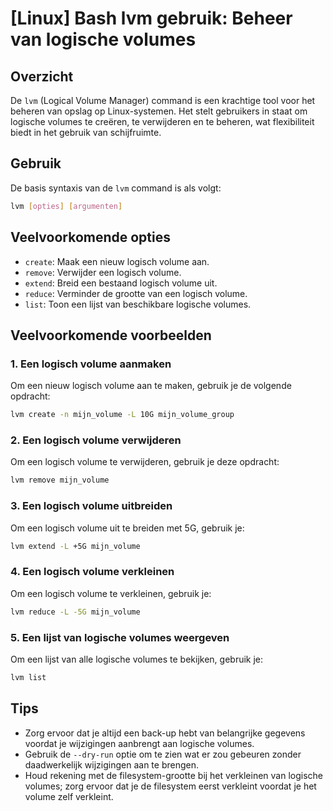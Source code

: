# [Linux] Bash lvm gebruik: Beheer van logische volumes

## Overzicht
De `lvm` (Logical Volume Manager) command is een krachtige tool voor het beheren van opslag op Linux-systemen. Het stelt gebruikers in staat om logische volumes te creëren, te verwijderen en te beheren, wat flexibiliteit biedt in het gebruik van schijfruimte.

## Gebruik
De basis syntaxis van de `lvm` command is als volgt:

```bash
lvm [opties] [argumenten]
```

## Veelvoorkomende opties
- `create`: Maak een nieuw logisch volume aan.
- `remove`: Verwijder een logisch volume.
- `extend`: Breid een bestaand logisch volume uit.
- `reduce`: Verminder de grootte van een logisch volume.
- `list`: Toon een lijst van beschikbare logische volumes.

## Veelvoorkomende voorbeelden

### 1. Een logisch volume aanmaken
Om een nieuw logisch volume aan te maken, gebruik je de volgende opdracht:

```bash
lvm create -n mijn_volume -L 10G mijn_volume_group
```

### 2. Een logisch volume verwijderen
Om een logisch volume te verwijderen, gebruik je deze opdracht:

```bash
lvm remove mijn_volume
```

### 3. Een logisch volume uitbreiden
Om een logisch volume uit te breiden met 5G, gebruik je:

```bash
lvm extend -L +5G mijn_volume
```

### 4. Een logisch volume verkleinen
Om een logisch volume te verkleinen, gebruik je:

```bash
lvm reduce -L -5G mijn_volume
```

### 5. Een lijst van logische volumes weergeven
Om een lijst van alle logische volumes te bekijken, gebruik je:

```bash
lvm list
```

## Tips
- Zorg ervoor dat je altijd een back-up hebt van belangrijke gegevens voordat je wijzigingen aanbrengt aan logische volumes.
- Gebruik de `--dry-run` optie om te zien wat er zou gebeuren zonder daadwerkelijk wijzigingen aan te brengen.
- Houd rekening met de filesystem-grootte bij het verkleinen van logische volumes; zorg ervoor dat je de filesystem eerst verkleint voordat je het volume zelf verkleint.